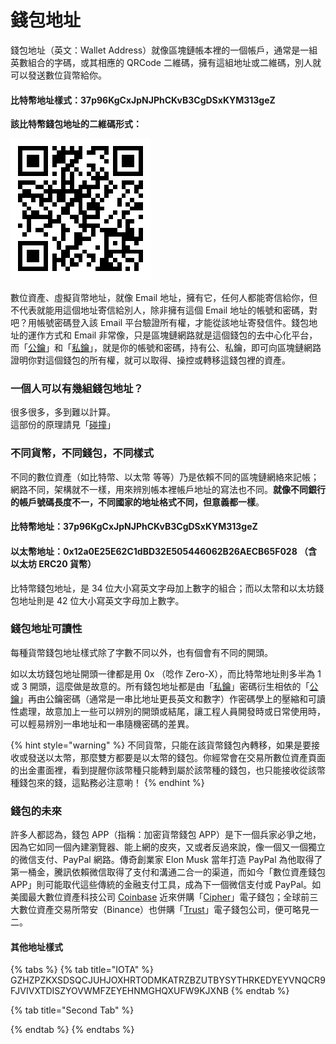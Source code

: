 # 錢包地址

錢包地址（英文：Wallet Address）就像區塊鏈帳本裡的一個帳戶，通常是一組英數組合的字碼，或其相應的 QRCode 二維碼，擁有這組地址或二維碼，別人就可以發送數位貨幣給你。

#### 比特幣地址樣式：37p96KgCxJpNJPhCKvB3CgDSxKYM313geZ

**該比特幣錢包地址的二維碼形式：**

![&#x6BD4;&#x7279;&#x5E63;&#x5730;&#x5740;&#xFF1A;3MieYo1wiBYWHRUnoe6vvhGVwndmVoBjDr](../.gitbook/assets/ying-mu-kuai-zhao-20180805-shang-wu-11.43.22.png)

數位資產、虛擬貨幣地址，就像 Email 地址，擁有它，任何人都能寄信給你，但不代表就能用這個地址寄信給別人，除非擁有這個 Email 地址的帳號和密碼，對吧？用帳號密碼登入該 Email 平台驗證所有權，才能從該地址寄發信件。錢包地址的運作方式和 Email 非常像，只是區塊鏈網路就是這個錢包的去中心化平台，而「[公鑰](gong.md)」和「[私鑰](si/)」，就是你的帳號和密碼，持有公、私鑰，即可向區塊鏈網路證明你對這個錢包的所有權，就可以取得、操控或轉移這錢包裡的資產。

### 一個人可以有幾組錢包地址？

很多很多，多到難以計算。  
這部份的原理請見「[碰撞](../dev/cryptography/peng-zhuang.md)」

### 不同貨幣，不同錢包，不同樣式

不同的數位資產（如比特幣、以太幣 等等）乃是依賴不同的區塊鏈網絡來記帳；網路不同，架構就不一樣，用來辨別帳本裡帳戶地址的寫法也不同。**就像不同銀行的帳戶號碼長度不一，不同國家的地址格式不同，但意義都一樣**。

#### 比特幣地址：37p96KgCxJpNJPhCKvB3CgDSxKYM313geZ

#### 以太幣地址：0x12a0E25E62C1dBD32E505446062B26AECB65F028 （含以太坊 ERC20 貨幣）

比特幣錢包地址，是 34 位大小寫英文字母加上數字的組合；而以太幣和以太坊錢包地址則是 42 位大小寫英文字母加上數字。

### 錢包地址可讀性

每種貨幣錢包地址樣式除了字數不同以外，也有個會有不同的開頭。

如以太坊錢包地址開頭一律都是用 0x （唸作 Zero-X），而比特幣地址則多半為 1 或 3 開頭，這麼做是故意的。所有錢包地址都是由「[私鑰](si/)」密碼衍生相依的「[公鑰](gong.md)」再由公鑰密碼（通常是一串比地址更長英文和數字）作密碼學上的壓縮和可讀性處理，故意加上一些可以辨別的開頭或結尾，讓工程人員開發時或日常使用時，可以輕易辨別一串地址和一串隨機密碼的差異。

{% hint style="warning" %}
不同貨幣，只能在該貨幣錢包內轉移，如果是要接收或發送以太幣，那麼雙方都要是以太幣的錢包。你經常會在交易所數位資產頁面的出金畫面裡，看到提醒你該幣種只能轉到屬於該幣種的錢包，也只能接收從該幣種錢包來的錢，這點務必注意喲！
{% endhint %}

### 錢包的未來

許多人都認為，錢包 APP（指稱：加密貨幣錢包 APP）是下一個兵家必爭之地，因為它如同一個內建瀏覽器、能上網的皮夾，又或者反過來說，像一個又一個獨立的微信支付、PayPal 網路。傳奇創業家 Elon Musk 當年打造 PayPal 為他取得了第一桶金，騰訊依賴微信取得了支付和溝通二合一的渠道，而如今「數位資產錢包 APP」則可能取代這些傳統的金融支付工具，成為下一個微信支付或 PayPal。如美國最大數位資產科技公司 [Coinbase](../shang/coinbase.md) 近來併購「[Cipher](../untitled/cipher.md)」電子錢包；全球前三大數位資產交易所幣安（Binance）也併購「[Trust](../untitled/trust-wallet.md)」電子錢包公司，便可略見一二。

#### 其他地址樣式

{% tabs %}
{% tab title="IOTA" %}
GZHZPZKXSDSQCJUHJOXHRTODMKATRZBZUTBYSYTHRKEDYEYVNQCR9FJVIVXTDISZYOVWMFZEYEHNMGHQXUFW9KJXNB
{% endtab %}

{% tab title="Second Tab" %}

{% endtab %}
{% endtabs %}

